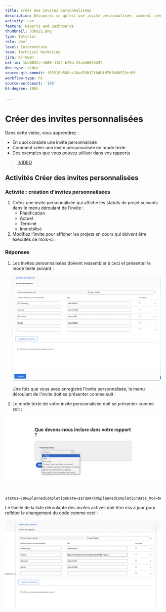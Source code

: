 ```yaml
---
title: Créer des invites personnalisées
description: Découvrez ce qu’est une invite personnalisée, comment créer une invite personnalisée à l’aide du mode texte et quelques exemples que vous pouvez utiliser dans les rapports dans Workfront.
activity: use
feature: Reports and Dashboards
thumbnail: 336822.png
type: Tutorial
role: User
level: Intermediate
team: Technical Marketing
jira: KT-9087
exl-id: 1bb0832e-e888-4154-b78d-24c6d69f629f
doc-type: video
source-git-commit: f03518b568cc24ad39b32f6dbfd763400529cf0f
workflow-type: ht
source-wordcount: '198'
ht-degree: 100%

---
```


# Créer des invites personnalisées

Dans cette vidéo, vous apprendrez :

* En quoi consiste une invite personnalisée
* Comment créer une invite personnalisée en mode texte
* Des exemples que vous pouvez utiliser dans vos rapports

>[!VIDEO](https://video.tv.adobe.com/v/336822/?quality=12&learn=on)

## Activités Créer des invites personnalisées


### Activité : création d’invites personnalisées

1. Créez une invite personnalisée qui affiche les statuts de projet suivants dans le menu déroulant de l’invite :
   * Planification
   * Actuel
   * Terminé
   * Immobilisé
1. Modifiez l’invite pour afficher les projets en cours qui doivent être exécutés ce mois-ci.

### Réponses

1. Les invites personnalisées doivent ressembler à ceci et présenter le mode texte suivant :

   ![Image de l’écran pour créer un filtre en mode texte](assets/cp-01.png)

   Une fois que vous avez enregistré l’invite personnalisée, le menu déroulant de l’invite doit se présenter comme suit :

1. Le mode texte de votre invite personnalisée doit se présenter comme suit :

![Image de l’écran pour créer un filtre en mode texte](assets/cp-02.png)

```
   status=CUR&plannedCompletionDate=$$TODAYbm&plannedCompletionDate_Mod=between&plannedCompletionDate_Range=$$TODAYem 
```

Le libellé de la liste déroulante des invites actives doit être mis à jour pour refléter le changement du code comme ceci :

![Image de l’écran pour créer un filtre en mode texte](assets/cp-02a.png)
